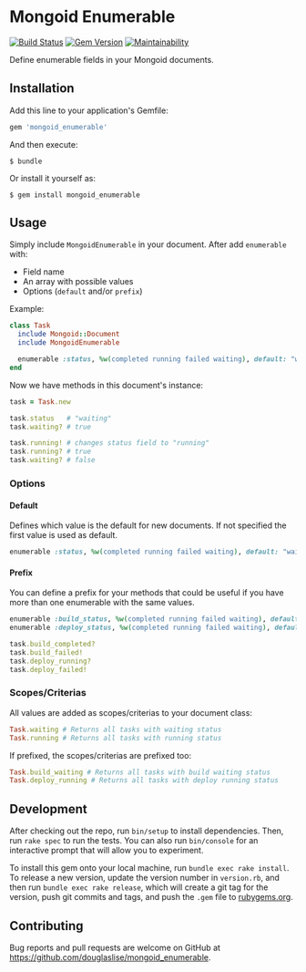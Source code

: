 # Mongoid Enumerable

[![Build Status](https://travis-ci.org/douglaslise/mongoid_enumerable.svg?branch=master)](https://travis-ci.org/douglaslise/mongoid_enumerable)
[![Gem Version](https://badge.fury.io/rb/mongoid_enumerable.svg)](https://badge.fury.io/rb/mongoid_enumerable)
[![Maintainability](https://api.codeclimate.com/v1/badges/bc09bc91c31fed14924a/maintainability)](https://codeclimate.com/github/douglaslise/mongoid_enumerable/maintainability)

Define enumerable fields in your Mongoid documents.

## Installation

Add this line to your application's Gemfile:

```ruby
gem 'mongoid_enumerable'
```

And then execute:

    $ bundle

Or install it yourself as:

    $ gem install mongoid_enumerable

## Usage
Simply include `MongoidEnumerable` in your document.
After add `enumerable` with:
 - Field name
 - An array with possible values
 - Options (`default` and/or `prefix`)

Example:

```ruby
class Task
  include Mongoid::Document
  include MongoidEnumerable

  enumerable :status, %w(completed running failed waiting), default: "waiting"
end
```

Now we have methods in this document's instance:
```ruby
task = Task.new

task.status   # "waiting"
task.waiting? # true

task.running! # changes status field to "running"
task.running? # true
task.waiting? # false
```

### Options
#### Default
Defines which value is the default for new documents. If not specified the first value is used as default.
```ruby
enumerable :status, %w(completed running failed waiting), default: "waiting"
```
#### Prefix
You can define a prefix for your methods that could be useful if you have more than one enumerable with the same values.
```ruby
enumerable :build_status, %w(completed running failed waiting), default: "waiting", prefix: "build_"
enumerable :deploy_status, %w(completed running failed waiting), default: "waiting", prefix: "deploy_"

task.build_completed?
task.build_failed!
task.deploy_running?
task.deploy_failed!
```


### Scopes/Criterias
All values are added as scopes/criterias to your document class:
```ruby
Task.waiting # Returns all tasks with waiting status
Task.running # Returns all tasks with running status
```

If prefixed, the scopes/criterias are prefixed too:
```ruby
Task.build_waiting # Returns all tasks with build waiting status
Task.deploy_running # Returns all tasks with deploy running status
```


## Development

After checking out the repo, run `bin/setup` to install dependencies. Then, run `rake spec` to run the tests. You can also run `bin/console` for an interactive prompt that will allow you to experiment.

To install this gem onto your local machine, run `bundle exec rake install`. To release a new version, update the version number in `version.rb`, and then run `bundle exec rake release`, which will create a git tag for the version, push git commits and tags, and push the `.gem` file to [rubygems.org](https://rubygems.org).

## Contributing

Bug reports and pull requests are welcome on GitHub at https://github.com/douglaslise/mongoid_enumerable.

